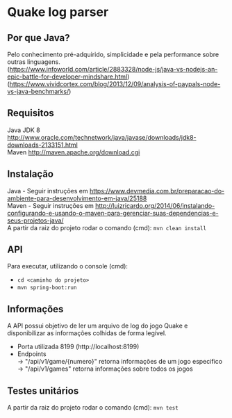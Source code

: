 # Quake log parser
## Por que Java?
Pelo conhecimento pré-adquirido, simplicidade e pela performance sobre outras linguagens.  
(https://www.infoworld.com/article/2883328/node-js/java-vs-nodejs-an-epic-battle-for-developer-mindshare.html)  
(https://www.vividcortex.com/blog/2013/12/09/analysis-of-paypals-node-vs-java-benchmarks/)  

## Requisitos
Java JDK 8 http://www.oracle.com/technetwork/java/javase/downloads/jdk8-downloads-2133151.html  
Maven  http://maven.apache.org/download.cgi  

## Instalação
Java - Seguir instruções em https://www.devmedia.com.br/preparacao-do-ambiente-para-desenvolvimento-em-java/25188   
Maven - Seguir instruções em http://luizricardo.org/2014/06/instalando-configurando-e-usando-o-maven-para-gerenciar-suas-dependencias-e-seus-projetos-java/  
A partir da raiz do projeto rodar o comando (cmd): ```mvn clean install``` 

## API
Para executar, utilizando o console (cmd):  
- ``` cd <caminho do projeto> ```
- ``` mvn spring-boot:run ```

## Informações
A API possui objetivo de ler um arquivo de log do jogo Quake e disponibilizar as informações colhidas de forma legível.  
- Porta utilizada 8199 (http://localhost:8199)  
- Endpoints  
  -> "/api/v1/game/{numero}" retorna informações de um jogo especifico  
  -> "/api/v1/games" retorna informações sobre todos os jogos  

## Testes unitários
A partir da raiz do projeto rodar o comando (cmd): ```mvn test```  

